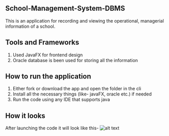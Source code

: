 ## School-Management-System-DBMS
This is an application for recording and viewing the operational, managerial information of a school.


## Tools and Frameworks
1. Used JavaFX for frontend design
2. Oracle database is been used for storing all the information


## How to run the application
1. Either fork or download the app and open the folder in the cli
2. Install all the necessary things (like- javaFX, oracle etc.) if needed
3. Run the code using any IDE that supports java


## How it looks
After launching the code it will look like this-
![alt text](https://github.com/RahmanFiros/School-Management-System-DBMS-/blob/master/Screenshot.png)
